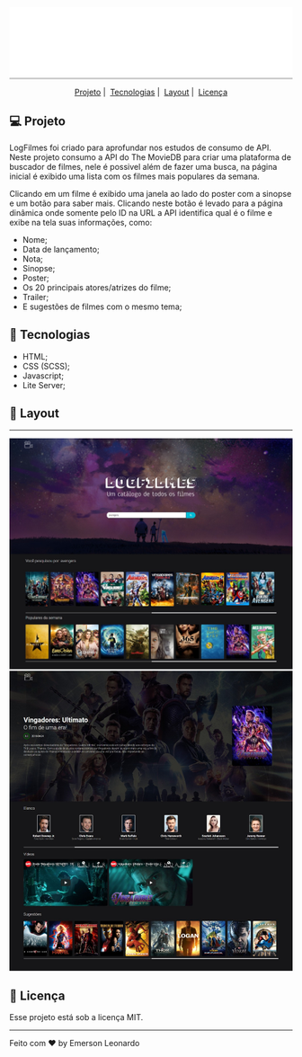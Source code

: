 <div style="background: #ccc; width: 100%">
    <img alt="" src="src/assets/LogFilmesBlock.png">
</div>

<p align="center">
  <a href="#-projeto">Projeto</a>&nbsp;|&nbsp;
  <a href="#rocket-tecnologias">Tecnologias</a>&nbsp;|&nbsp;
  <a href="#-layout">Layout</a>&nbsp;|&nbsp;
  <a href="#memo-licença">Licença</a>
</p>

## 💻 Projeto

LogFilmes foi criado para aprofundar nos estudos de consumo de API.
Neste projeto consumo a API do The MovieDB para criar uma plataforma de buscador de filmes, nele é possivel além de fazer uma busca, na página inicial é exibido uma lista com os filmes mais populares da semana.

Clicando em um filme é exibido uma janela ao lado do poster com a sinopse e um botão para saber mais. Clicando neste botão é levado para a página dinâmica onde somente pelo ID na URL a API identifica qual é o filme e exibe na tela suas informações, como: 
 - Nome;
 - Data de lançamento;
 - Nota;
 - Sinopse;
 - Poster;
 - Os 20 principais atores/atrizes do filme;
 - Trailer;
 - E sugestões de filmes com o mesmo tema;

## 🚀 Tecnologias

 - HTML;
 - CSS (SCSS);
 - Javascript;
 - Lite Server;

## 🎨 Layout
<hr>
<img src=".github/home-screen.jpeg" alt="Home">
<img src=".github/movie-screen.jpeg" alt="Filme/Movie">

## 📃 Licença

Esse projeto está sob a licença MIT.

---

Feito com ♥ by Emerson Leonardo